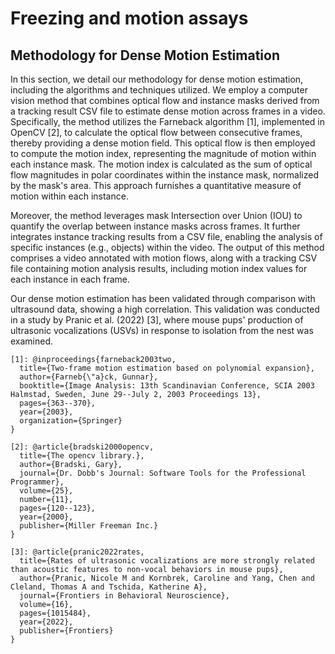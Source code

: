# Freezing and motion assays

## Methodology for Dense Motion Estimation

In this section, we detail our methodology for dense motion estimation, including the algorithms and techniques utilized. We employ a computer vision method that combines optical flow and instance masks derived from a tracking result CSV file to estimate dense motion across frames in a video. Specifically, the method utilizes the Farneback algorithm [1], implemented in OpenCV [2], to calculate the optical flow between consecutive frames, thereby providing a dense motion field. This optical flow is then employed to compute the motion index, representing the magnitude of motion within each instance mask. The motion index is calculated as the sum of optical flow magnitudes in polar coordinates within the instance mask, normalized by the mask's area. This approach furnishes a quantitative measure of motion within each instance.

Moreover, the method leverages mask Intersection over Union (IOU) to quantify the overlap between instance masks across frames. It further integrates instance tracking results from a CSV file, enabling the analysis of specific instances (e.g., objects) within the video. The output of this method comprises a video annotated with motion flows, along with a tracking CSV file containing motion analysis results, including motion index values for each instance in each frame.

Our dense motion estimation has been validated through comparison with ultrasound data, showing a high correlation. This validation was conducted in a study by Pranic et al. (2022) [3], where mouse pups' production of ultrasonic vocalizations (USVs) in response to isolation from the nest was examined.

```
[1]: @inproceedings{farneback2003two,
  title={Two-frame motion estimation based on polynomial expansion},
  author={Farneb{\"a}ck, Gunnar},
  booktitle={Image Analysis: 13th Scandinavian Conference, SCIA 2003 Halmstad, Sweden, June 29--July 2, 2003 Proceedings 13},
  pages={363--370},
  year={2003},
  organization={Springer}
}

[2]: @article{bradski2000opencv,
  title={The opencv library.},
  author={Bradski, Gary},
  journal={Dr. Dobb's Journal: Software Tools for the Professional Programmer},
  volume={25},
  number={11},
  pages={120--123},
  year={2000},
  publisher={Miller Freeman Inc.}
}

[3]: @article{pranic2022rates,
  title={Rates of ultrasonic vocalizations are more strongly related than acoustic features to non-vocal behaviors in mouse pups},
  author={Pranic, Nicole M and Kornbrek, Caroline and Yang, Chen and Cleland, Thomas A and Tschida, Katherine A},
  journal={Frontiers in Behavioral Neuroscience},
  volume={16},
  pages={1015484},
  year={2022},
  publisher={Frontiers}
}
```